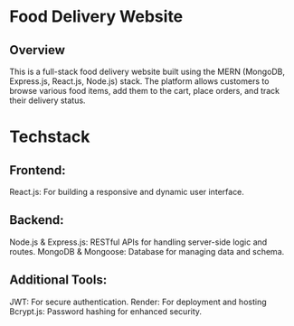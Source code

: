 # Food Delivery Website
## Overview
This is a full-stack food delivery website built using the MERN (MongoDB, Express.js, React.js, Node.js) stack. The platform allows customers to browse various food items, add them to the cart, place orders, and track their delivery status. 
# Techstack
 ## Frontend:
   React.js: For building a responsive and dynamic user interface.
 ## Backend:
  Node.js & Express.js: RESTful APIs for handling server-side logic and routes.
  MongoDB & Mongoose: Database for managing data and schema.
 ## Additional Tools:
  JWT: For secure authentication.
  Render: For deployment and hosting
  Bcrypt.js: Password hashing for enhanced security.


